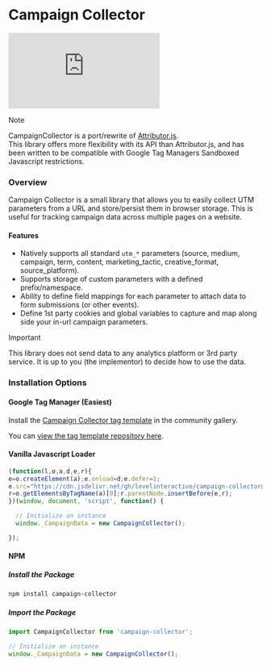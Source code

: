 # Campaign Collector

[![JS GZip Size](https://img.badgesize.io/levelinteractive/campaign-collector/main/dist/core.min.js?compression=gzip&label=JS%20GZip%20size)](https://github.com/levelinteractive/campaign-collector/blob/main/dist/core.min.js)

> [!NOTE]
> CampaignCollector is a port/rewrite of [Attributor.js](https://github.com/derekcavaliero/attributor/). \
> This library offers more flexibility with its API than Attributor.js, and has been written to be compatible with Google Tag Managers Sandboxed Javascript restrictions.

### Overview

Campaign Collector is a small library that allows you to easily collect UTM parameters from a URL and store/persist them in browser storage. This is useful for tracking campaign data across multiple pages on a website. 

#### Features

- Natively supports all standard `utm_*` parameters (source, medium, campaign, term, content, marketing_tactic, creative_format, source_platform).
- Supports storage of custom parameters with a defined prefix/namespace. 
- Ability to define field mappings for each parameter to attach data to form submissions (or other events).
- Define 1st party cookies and global variables to capture and map along side your in-url campaign parameters.

> [!IMPORTANT]
> This library does not send data to any analytics platform or 3rd party service. It is up to you (the implementor) to decide how to use the data.

### Installation Options

#### Google Tag Manager (Easiest)

Install the [Campaign Collector tag template](https://tagmanager.google.com/gallery/#/owners/#) in the community gallery.

You can [view the tag template repository here](https://github.com/levelinteractive/campaign-collector-gtm).

#### Vanilla Javascript Loader

```javascript
(function(l,o,a,d,e,r){
e=o.createElement(a);e.onload=d;e.defer=1;
e.src="https://cdn.jsdelivr.net/gh/levelinteractive/campaign-collector@latest/dist/core.min.js";
r=o.getElementsByTagName(a)[0];r.parentNode.insertBefore(e,r);
})(window, document, 'script', function() {

  // Initialize an instance
  window._CampaignData = new CampaignCollector();

});
```

#### NPM

##### Install the Package
```bash
npm install campaign-collector
```

##### Import the Package
```javascript
import CampaignCollector from 'campaign-collector';

// Initialize an instance
window._CampaignData = new CampaignCollector();
```